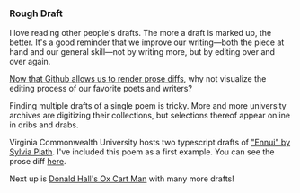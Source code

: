 ### Rough Draft

I love reading other people's drafts. The more a draft is marked up, the better. It's a good reminder that we improve our writing—both the piece at hand and our general skill—not by writing more, but by editing over and over again.

[Now that Github allows us to render prose diffs](https://github.com/blog/1784-rendered-prose-diffs), why not visualize the editing process of our favorite poets and writers?

Finding multiple drafts of a single poem is tricky. More and more university archives are digitizing their collections, but selections thereof appear online in dribs and drabs.

Virginia Commonwealth University hosts two typescript drafts of ["Ennui" by Sylvia Plath](http://www.blackbird.vcu.edu/v5n2/poetry/plath_s/typescript-draft.htm). I've included this poem as a first example. You can see the prose diff [here](https://github.com/kariannemah/rough-draft/commit/9320e6f94ad27a13f6ed608e0cd860113b8fc5f3?short_path=5e6631b#diff-5e6631b1d1eeb49dab4b101f3af74250).


Next up is [Donald Hall's Ox Cart Man](http://www.library.unh.edu/special/index.php/exhibits/jane-kenyon-and-donald-hall/ox-cart-man) with many more drafts!
